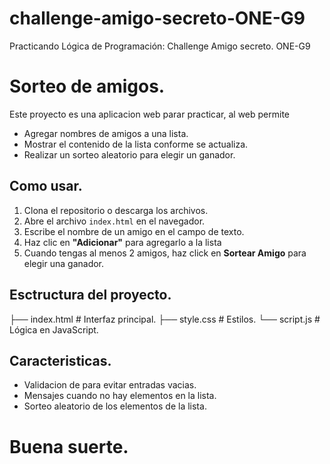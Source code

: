 # challenge-amigo-secreto-ONE-G9
Practicando Lógica de Programación: Challenge Amigo secreto. ONE-G9

# Sorteo de amigos.

Este proyecto es una aplicacion web parar practicar, al web permite 
- Agregar nombres de amigos a una lista.
- Mostrar el contenido de la lista conforme se actualiza.
- Realizar un sorteo aleatorio para elegir un ganador.

## Como usar.
1. Clona el repositorio o descarga los archivos.
2. Abre el archivo `index.html` en el navegador.
3. Escribe el nombre de un amigo en el campo de texto.
4. Haz clic en **"Adicionar"** para agregarlo a la lista
5. Cuando tengas al menos 2 amigos, haz click en **Sortear Amigo** para elegir una ganador.

## Esctructura del proyecto.
├── index.html # Interfaz principal.
├── style.css # Estilos.
└── script.js # Lógica en JavaScript.

## Caracteristicas.
- Validacion de para evitar entradas vacias.
- Mensajes cuando no hay elementos en la lista.
- Sorteo aleatorio de los elementos de la lista.

# Buena suerte.
